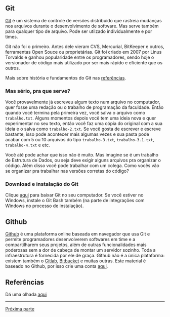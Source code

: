 ## Git
[Git](https://git-scm.com/about) é um sistema de controle de versões 
distribuído que rastreia mudanças nos arquivos durante o desenvolvimento 
de software. Mas serve também para qualquer tipo de arquivo. Pode ser utilzado individualmente e por times.

Git não foi o primeiro. Antes dele vieram CVS, Mercurial, BitKeeper e outros, ferramentas Open Souce ou proprietárias. Git foi criado em 2007 por Linus Torvalds e ganhou popularidade entre os programadores, sendo hoje o versionador de código mais utilizado por ser mais rápido e eficiente que os outros.

Mais sobre história e fundamentos do Git nas [referências](/conteudo/referencias.md).

<!-- 
 -->
### Mas sério, pra que serve?
Você provavelmente já escreveu algum texto num arquivo no computador, quer fosse uma redação ou o trabalho de programação da faculdade. Então quando você termina pela primeira vez, você salva o arquivo como `trabalho.txt`. Alguns momentos depois você tem uma ideia nova e quer experimentar no seu texto, então você faz uma cópia do original com a sua ideia e o salva como `trabalho-2.txt`. Se você gosta de escrever e escreve bastante, isso pode acontecer mais algumas vezes e sua pasta pode acabar com 5 ou 10 arquivos do tipo `trabalho-3.txt`, `trabalho-3.1.txt`, `trabalho-4.txt` e etc. 

Você até pode achar que isso não é muito. Mas imagine se é um trabalho de Estrutura de Dados, ou seja deve exigir alguns arquivos pra organizar o código. Além disso você pode trabalhar com um colega. Como vocês vão se organizar pra trabalhar nas versões corretas do código?

<!-- 
Uma das maneiras básicas de usar o Git é criando "**commits**", que são pontos na história do repositório. Facilmente é possível voltar para qualquer um desses pontos e consultar como estavam os arquivos nessa "época". 

facilmente descobrir os motivos dos commits (commit message)
-->


### Download e instalação do Git
Clique [aqui](https://git-scm.com/downloads) para baixar Git no seu computador. Se você estiver no Windows, instale o Git Bash também (na parte de integrações com Windows no processo de instalação).


## Github
[Github](https://github.com/) é uma plataforma online baseada em navegador que usa Git e permite programadores desenvolverem softwares em time e a compartilharem seus 
projetos, além de outras funcionalidades mais poderosas sem a dor de cabeça de montar um servidor sozinho. Toda a infraestrutura é fornecida por ele de graça. Github não é 
a única plataforma: existem também o [Gitlab](https://about.gitlab.com/), 
[Bitbucket](https://bitbucket.org/product) e muitas outras. Este material é baseado no Github, por isso crie uma conta [aqui](https://github.com/join).


## Referências
Dá uma olhada [aqui](/conteudo/referencias.md)

---
[Próxima parte](/conteudo/parte-2.md)